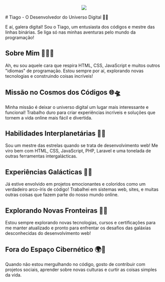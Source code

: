 <p align="center">
  <a href="https://skillicons.dev">
    <img src="https://skillicons.dev/icons?i=linux,html,css,bootstrap,tailwind,php,laravel,wordpress,mysql,sqlite,mongodb,javascript,jquery,react,nodejs,ts,godot,python,vscode,md,git,github,gitlab,stackoverflow,c" />
  </a>
</p>
# Tiago - O Desenvolvedor do Universo Digital 🌟🚀

E aí, galera digital! Sou o Tiago, um entusiasta dos códigos e mestre das linhas binárias. Se liga só nas minhas aventuras pelo mundo da programação!

## Sobre Mim 👨‍💻🌌

Ah, eu sou aquele cara que respira HTML, CSS, JavaScript e muitos outros "idiomas" de programação. Estou sempre por aí, explorando novas tecnologias e construindo coisas incríveis!

## Missão no Cosmos dos Códigos 🌐🛸

Minha missão é deixar o universo digital um lugar mais interessante e funcional! Trabalho duro para criar experiências incríveis e soluções que tornem a vida online mais fácil e divertida.

## Habilidades Interplanetárias 🚀🌌

Sou um mestre das estrelas quando se trata de desenvolvimento web! Me viro bem com HTML, CSS, JavaScript, PHP, Laravel e uma tonelada de outras ferramentas intergalácticas.

## Experiências Galácticas 🌟🌠

Já estive envolvido em projetos emocionantes e coloridos como um verdadeiro arco-íris de código! Trabalhei em sistemas web, sites, e muitas outras coisas que fazem parte do nosso mundo online.

## Explorando Novas Fronteiras 🌈✨

Estou sempre explorando novas tecnologias, cursos e certificações para me manter atualizado e pronto para enfrentar os desafios das galáxias desconhecidas do desenvolvimento web!

## Fora do Espaço Cibernético 🌍🌌

Quando não estou mergulhando no código, gosto de contribuir com projetos sociais, aprender sobre novas culturas e curtir as coisas simples da vida.
